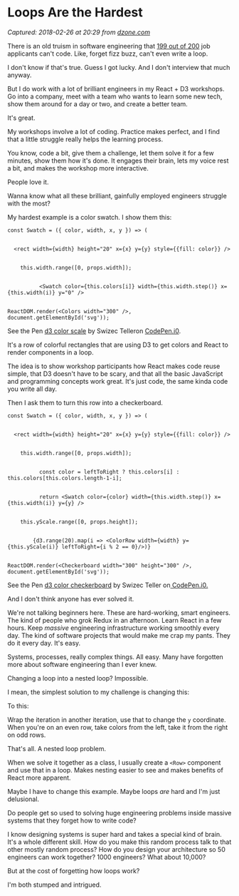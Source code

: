 # Loops Are the Hardest

_Captured: 2018-02-26 at 20:29 from [dzone.com](https://dzone.com/articles/loops-are-the-hardest?edition=364100&utm_source=Daily%20Digest&utm_medium=email&utm_campaign=Daily%20Digest%202018-02-26)_

There is an old truism in software engineering that [199 out of 200](https://blog.codinghorror.com/why-cant-programmers-program/) job applicants can't code. Like, forget fizz buzz, can't even write a loop.

I don't know if that's true. Guess I got lucky. And I don't interview that much anyway.

But I do work with a lot of brilliant engineers in my React + D3 workshops. Go into a company, meet with a team who wants to learn some new tech, show them around for a day or two, and create a better team.

It's great.

My workshops involve a lot of coding. Practice makes perfect, and I find that a little struggle really helps the learning process.

You know, code a bit, give them a challenge, let them solve it for a few minutes, show them how it's done. It engages their brain, lets my voice rest a bit, and makes the workshop more interactive.

People love it.

Wanna know what all these brilliant, gainfully employed engineers struggle with the most?

My hardest example is a color swatch. I show them this:
    
    
    const Swatch = ({ color, width, x, y }) => (
    
    
      <rect width={width} height="20" x={x} y={y} style={{fill: color}} />
    
    
        this.width.range([0, props.width]);
    
    
              <Swatch color={this.colors[i]} width={this.width.step()} x={this.width(i)} y="0" />
    
    
    ReactDOM.render(<Colors width="300" />, document.getElementById('svg'));

See the Pen [d3 color scale](https://codepen.io/swizec/pen/oYNvpQ/) by Swizec Telleron [CodePen.i0](https://codepen.io).

It's a row of colorful rectangles that are using D3 to get colors and React to render components in a loop.

The idea is to show workshop participants how React makes code reuse simple, that D3 doesn't have to be scary, and that all the basic JavaScript and programming concepts work great. It's just code, the same kinda code you write all day.

Then I ask them to turn this row into a checkerboard.
    
    
    const Swatch = ({ color, width, x, y }) => (
    
    
      <rect width={width} height="20" x={x} y={y} style={{fill: color}} />
    
    
        this.width.range([0, props.width]);
    
    
              const color = leftToRight ? this.colors[i] : this.colors[this.colors.length-1-i];
    
    
              return <Swatch color={color} width={this.width.step()} x={this.width(i)} y={y} />
    
    
        this.yScale.range([0, props.height]);
    
    
            {d3.range(20).map(i => <ColorRow width={width} y={this.yScale(i)} leftToRight={i % 2 == 0}/>)}
    
    
    ReactDOM.render(<Checkerboard width="300" height="300" />, document.getElementById('svg'));

See the Pen [d3 color checkerboard](https://codepen.io/swizec/pen/BYdZXd/) by Swizec Teller on[ CodePen.i0.](https://codepen.io)

And I don't think anyone has ever solved it.

We're not talking beginners here. These are hard-working, smart engineers. The kind of people who grok Redux in an afternoon. Learn React in a few hours. Keep _massive_ engineering infrastructure working smoothly every day. The kind of software projects that would make me crap my pants. They do it every day. It's easy.

Systems, processes, really complex things. All easy. Many have forgotten more about software engineering than I ever knew.

Changing a loop into a nested loop? Impossible.

I mean, the simplest solution to my challenge is changing this:

To this:

Wrap the iteration in another iteration, use that to change the `y` coordinate. When you're on an even row, take colors from the left, take it from the right on odd rows.

That's all. A nested loop problem.

When we solve it together as a class, I usually create a `<Row>` component and use that in a loop. Makes nesting easier to see and makes benefits of React more apparent.

Maybe I have to change this example. Maybe loops _are_ hard and I'm just delusional.

Do people get so used to solving huge engineering problems inside massive systems that they forget how to write code?

I know designing systems is super hard and takes a special kind of brain. It's a whole different skill. How do you make this random process talk to that other mostly random process? How do you design your architecture so 50 engineers can work together? 1000 engineers? What about 10,000?

But at the cost of forgetting how loops work?

I'm both stumped and intrigued.
